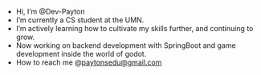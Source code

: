 - Hi, I’m @Dev-Payton
-  I’m currently a CS student at the UMN.
-  I’m actively learning how to cultivate my skills further, and continuing to grow.
-  Now working on backend development with SpringBoot and game development inside the world of godot.
- How to reach me
 @paytonsedu@gmail.com

<!---
Dev-Payton/Dev-Payton is a ✨ special ✨ repository because its `README.md` (this file) appears on your GitHub profile.
You can click the Preview link to take a look at your changes.
--->
